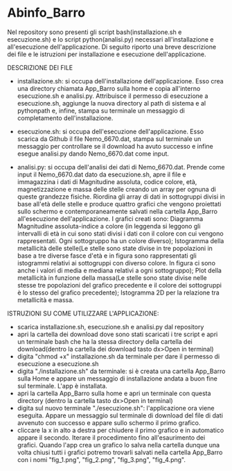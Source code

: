 # Abinfo_Barro
Nel repository sono presenti gli script bash(installazione.sh e esecuzione.sh) e lo script python(analisi.py) necessari all'installazione e all'esecuzione dell'applicazione. Di seguito riporto una breve descrizione dei file e le istruzioni per installazione e esecuzione dell'applicazione.

DESCRIZIONE DEI FILE
- installazione.sh: si occupa dell'installazione dell'applicazione. Esso crea una directory chiamata App_Barro sulla home e copia all'interno esecuzione.sh e analisi.py. Attribuisce il permesso di esecuzione a esecuzione.sh, aggiunge la nuova directory al path di sistema e al pythonpath e, infine, stampa su terminale un messaggio di completamento dell'installazione.

- esecuzione.sh: si occupa dell'esecuzione dell'applicazione. Esso scarica da Github il file Nemo_6670.dat, stampa sul terminale un messaggio per controllare se il download ha avuto successo e infine esegue analisi.py dando Nemo_6670.dat come input.

- analisi.py: si occupa dell'analisi dei dati di Nemo_6670.dat. Prende come input il Nemo_6670.dat dato da esecuzione.sh, apre il file e immagazzina i dati di Magnitudine assoluta, codice colore, età, magnetizzazione e massa delle stelle creando un array per ognuna di queste grandezze fisiche. Riordina gli array di dati in sottogruppi divisi in base all'età delle stelle e produce quattro grafici che vengono proiettati sullo schermo e contemporaneamente salvati nella cartella App_Barro all'esecuzione dell'applicazione. 
I grafici creati sono: 
Diagramma Magnitudine assoluta-indice a colore (in leggenda si leggono gli intervalli di età in cui sono stati divisi i dati con il colore con cui vengono rappresentati. Ogni sottogruppo ha un colore diverso); 
Istogramma della metallicità delle stelle(Le stelle sono state divise in tre popolazioni in base a tre diverse fasce d'età e in figura sono rappresentati gli istogrammi relativi ai sottogruppi con diverso colore. In figura ci sono anche i valori di media e mediana relativi a ogni sottogruppo);
Plot della metallicità in funzione della massa(Le stelle sono state divise nelle stesse tre popolazioni del grafico precedente e il colore dei sottogruppi è lo stesso del grafico precedente);
Istogramma 2D per la relazione tra metallicità e massa.

ISTRUZIONI SU COME UTILIZZARE L'APPLICAZIONE:
- scarica installazione.sh, esecuzione.sh e analisi.py dal repository
- apri la cartella dei download dove sono stati scaricati i tre script e apri un terminale bash che ha la stessa directory della cartella dei download(dentro la cartella dei download tasto dx>Open in terminal)
- digita "chmod +x" installazione.sh da terminale per dare il permesso di esecuzione a esecuzione.sh
- digita "./installazione.sh" da terminale: si è creata una cartella App_Barro sulla Home e appare un messaggio di installazione andata a buon fine sul terminale. L'app è installata.
- apri la cartella App_Barro sulla home e apri un terminale con questa directory (dentro la cartella tasto dx>Open in terminal)
- digita sul nuovo terminale "./esecuzione.sh": l'applicazione ora viene eseguita. Appare un messaggio sul terminale di download del file di dati avvenuto con successo e appare sullo schermo il primo grafico.
- cliccare la x in alto a destra per chiudere il primo grafico e in automatico appare il secondo. Iterare il procedimento fino all'esaurimento dei grafici.
Quando l'app crea un grafico lo salva nella cartella dunque una volta chiusi tutti i grafici potremo trovarli salvati nella cartella App_Barro con i nomi "fig_1.png", "fig_2.png", "fig_3.png", "fig_4.png".
